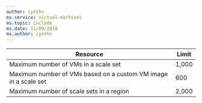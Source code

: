 ```yaml
---
author: cynthn
ms.service: virtual-machines
ms.topic: include
ms.date: 11/09/2018    
ms.author: cynthn
---
```

| Resource | Limit |
| --- | --- |
| Maximum number of VMs in a scale set |1,000 |
| Maximum number of VMs based on a custom VM image in a scale set|600 |
| Maximum number of scale sets in a region |2,000 |

